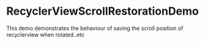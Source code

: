 # RecyclerViewScrollRestorationDemo
This demo demonstrates the behaviour of saving the scroll position of recyclerview when rotated..etc

